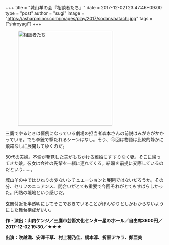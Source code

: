 \+++
title = "城山羊の会『相談者たち』"
date = 2017-12-02T23:47:46+09:00
type = "post"
author = "sugi"
image = "https://asharpminor.com/images/play/2017/sodanshatachi.jpg"
tags = ["shiroyagi"]
+++
<figure class="alignleft"><img src="/images/play/2017/sodanshatachi.jpg" alt="相談者たち" style="width: 300px !important;"></figure>

三鷹でやるときは恒例になっている劇場の担当者森本さんの前説はみがきがかかっている。でも拳銃で撃たれるシーンはなし。そう、今回は物語は比較的静かに飛躍なしに展開してゆくのだ。

50代の夫婦。不倫が発覚した夫がもちかける離婚にすすりなく妻。そこに帰ってきた娘。彼女は会社の先輩を一緒に連れてくる。結婚を前提に交際しているのだという……。

城山羊の中ではひねりの少ないシチュエーションと展開ではないだろうか。その分、セリフのニュアンス、間合いがとても重要で今回それがとてもすばらしかった。円熟の境地という感じだ。

玄関付近を半透明にしてそこでおきていることがぼんやりとしかわからないようにした舞台構成がいい。

**作・演出：山内ケンジ／三鷹市芸術文化センター星のホール／自由席3600円／2017-12-02 19:30／★★★**

**出演：吹越満、安澤千草、村上穂乃佳、橋本淳、折原アキラ、鄭亜美**
